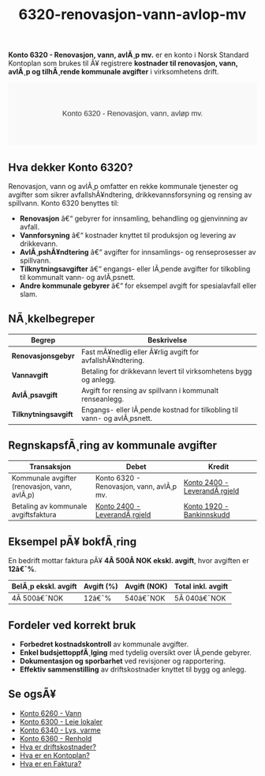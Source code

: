 ﻿---
title: "6320-renovasjon-vann-avlop-mv"
meta_title: "6320-renovasjon-vann-avlop-mv"
meta_description: "**Konto 6320 - Renovasjon, vann, avlÃ¸p mv.** er en konto i Norsk Standard Kontoplan som brukes til Ã¥ registrere **kostnader til renovasjon, vann, avlÃ¸p og ti..."
slug: 6320-renovasjon-vann-avlop-mv
type: blog
layout: pages/single
---

**Konto 6320 - Renovasjon, vann, avlÃ¸p mv.** er en konto i Norsk Standard Kontoplan som brukes til Ã¥ registrere **kostnader til renovasjon, vann, avlÃ¸p og tilhÃ¸rende kommunale avgifter** i virksomhetens drift.

![Illustrasjon av konto 6320 Renovasjon, vann, avlÃ¸p mv.](6320-renovasjon-vann-avlop-mv-image.svg)

## Hva dekker Konto 6320?

Renovasjon, vann og avlÃ¸p omfatter en rekke kommunale tjenester og avgifter som sikrer avfallshÃ¥ndtering, drikkevannsforsyning og rensing av spillvann. Konto 6320 benyttes til:

* **Renovasjon** â€“ gebyrer for innsamling, behandling og gjenvinning av avfall.
* **Vannforsyning** â€“ kostnader knyttet til produksjon og levering av drikkevann.
* **AvlÃ¸pshÃ¥ndtering** â€“ avgifter for innsamlings- og renseprosesser av spillvann.
* **Tilknytningsavgifter** â€“ engangs- eller lÃ¸pende avgifter for tilkobling til kommunalt vann- og avlÃ¸psnett.
* **Andre kommunale gebyrer** â€“ for eksempel avgift for spesialavfall eller slam.

## NÃ¸kkelbegreper

| Begrep                 | Beskrivelse                                                               |
|------------------------|---------------------------------------------------------------------------|
| **Renovasjonsgebyr**   | Fast mÃ¥nedlig eller Ã¥rlig avgift for avfallshÃ¥ndtering.                  |
| **Vannavgift**         | Betaling for drikkevann levert til virksomhetens bygg og anlegg.         |
| **AvlÃ¸psavgift**       | Avgift for rensing av spillvann i kommunalt renseanlegg.                 |
| **Tilknytningsavgift** | Engangs- eller lÃ¸pende kostnad for tilkobling til vann- og avlÃ¸psnett.    |

## RegnskapsfÃ¸ring av kommunale avgifter

| Transaksjon                                   | Debet                                    | Kredit                                                                            |
|-----------------------------------------------|------------------------------------------|-----------------------------------------------------------------------------------|
| Kommunale avgifter (renovasjon, vann, avlÃ¸p)  | Konto 6320 - Renovasjon, vann, avlÃ¸p mv. | [Konto 2400 - LeverandÃ¸rgjeld](/blogs/kontoplan/2400-leverandorgjeld "Konto 2400 - LeverandÃ¸rgjeld") |
| Betaling av kommunale avgiftsfaktura         | [Konto 2400 - LeverandÃ¸rgjeld](/blogs/kontoplan/2400-leverandorgjeld "Konto 2400 - LeverandÃ¸rgjeld")   | [Konto 1920 - Bankinnskudd](/blogs/kontoplan/1920-bankinnskudd "Konto 1920 - Bankinnskudd")        |

## Eksempel pÃ¥ bokfÃ¸ring

En bedrift mottar faktura pÃ¥ **4Â 500Â NOK ekskl. avgift**, hvor avgiften er **12â€¯%**.

| BelÃ¸p ekskl. avgift | Avgift (%) | Avgift (NOK) | Total inkl. avgift |
|---------------------|------------|--------------|--------------------|
| 4Â 500â€¯NOK           | 12â€¯%       | 540â€¯NOK      | 5Â 040â€¯NOK          |

## Fordeler ved korrekt bruk

* **Forbedret kostnadskontroll** av kommunale avgifter.
* **Enkel budsjettoppfÃ¸lging** med tydelig oversikt over lÃ¸pende gebyrer.
* **Dokumentasjon og sporbarhet** ved revisjoner og rapportering.
* **Effektiv sammenstilling** av driftskostnader knyttet til bygg og anlegg.

## Se ogsÃ¥

* [Konto 6260 - Vann](/blogs/kontoplan/6260-vann "Konto 6260 - Vann")
* [Konto 6300 - Leie lokaler](/blogs/kontoplan/6300-leie-lokaler "Konto 6300 - Leie lokaler")
* [Konto 6340 - Lys, varme](/blogs/kontoplan/6340-lys-varme "Konto 6340 - Lys, varme")
* [Konto 6360 - Renhold](/blogs/kontoplan/6360-renhold "Konto 6360 - Renhold")
* [Hva er driftskostnader?](/blogs/regnskap/hva-er-driftskostnader "Hva er driftskostnader?")
* [Hva er en Kontoplan?](/blogs/regnskap/hva-er-kontoplan "Hva er en Kontoplan? Komplett Guide til Kontoplaner i Norsk Regnskap")
* [Hva er en Faktura?](/blogs/regnskap/hva-er-en-faktura "Hva er en Faktura? En Guide til Norske Fakturakrav")
